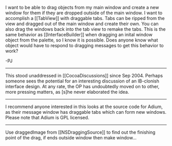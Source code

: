 I want to be able to drag objects from my main window and create a new window for them if they are dropped outside
of the main window.  I want to accomplish a [[TabView]] with draggable tabs.  Tabs can be ripped from the view and dragged out 
of the main window and create their own.  You can also drag the windows back into the tab view to remake the tabs.  This is the same behavior as [[InterfaceBuilder]] when dragging an inital window object from the palette, so I know it is possible. Does anyone know what object would have to respond to dragging messages to get this behavior to work?

-PJ

----

This stood unaddressed in [[CocoaDiscussions]] since Sep 2004. Perhaps someone sees the potential for an interesting discussion of an IB-clonish interface design.  At any rate, the OP has undoubtedly moved on to other, more pressing matters, as [s]he never elaborated the idea.

----

I recommend anyone interested in this looks at the source code for Adium, as their message window has draggable tabs which can form new windows. Please note that Adium is GPL licensed.

----

Use draggedImage from [[NSDraggingSource]] to find out the finishing point of the drag, if ends outside window then make window...